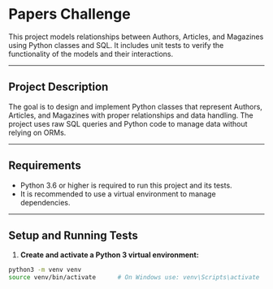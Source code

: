 # Papers Challenge

This project models relationships between Authors, Articles, and Magazines using Python classes and SQL. It includes unit tests to verify the functionality of the models and their interactions.

---

## Project Description

The goal is to design and implement Python classes that represent Authors, Articles, and Magazines with proper relationships and data handling. The project uses raw SQL queries and Python code to manage data without relying on ORMs.

---

## Requirements

- Python 3.6 or higher is required to run this project and its tests.
- It is recommended to use a virtual environment to manage dependencies.

---

## Setup and Running Tests

1. **Create and activate a Python 3 virtual environment:**

```bash
python3 -m venv venv
source venv/bin/activate      # On Windows use: venv\Scripts\activate
